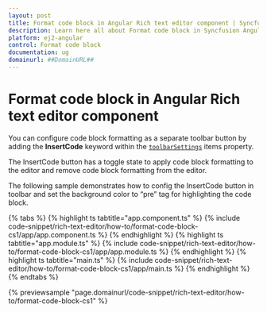 ```yaml
---
layout: post
title: Format code block in Angular Rich text editor component | Syncfusion
description: Learn here all about Format code block in Syncfusion Angular Rich text editor component of Syncfusion Essential JS 2 and more.
platform: ej2-angular
control: Format code block 
documentation: ug
domainurl: ##DomainURL##
---
```


# Format code block in Angular Rich text editor component

You can configure code block formatting as a separate toolbar button by adding the **InsertCode** keyword within the [`toolbarSettings`](https://ej2.syncfusion.com/angular/documentation/api/rich-text-editor/toolbarSettings/#toolbarsettings) items property.

The InsertCode button has a toggle state to apply code block formatting to the editor and remove code block formatting from the editor.

The following sample demonstrates how to config the InsertCode button in toolbar and set the background color to “pre” tag for highlighting the code block.

{% tabs %}
{% highlight ts tabtitle="app.component.ts" %}
{% include code-snippet/rich-text-editor/how-to/format-code-block-cs1/app/app.component.ts %}
{% endhighlight %}
{% highlight ts tabtitle="app.module.ts" %}
{% include code-snippet/rich-text-editor/how-to/format-code-block-cs1/app/app.module.ts %}
{% endhighlight %}
{% highlight ts tabtitle="main.ts" %}
{% include code-snippet/rich-text-editor/how-to/format-code-block-cs1/app/main.ts %}
{% endhighlight %}
{% endtabs %}
  
{% previewsample "page.domainurl/code-snippet/rich-text-editor/how-to/format-code-block-cs1" %}
